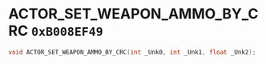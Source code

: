 # ACTOR_SET_WEAPON_AMMO_BY_CRC `0xB008EF49`

```cpp
void ACTOR_SET_WEAPON_AMMO_BY_CRC(int _Unk0, int _Unk1, float _Unk2);
```